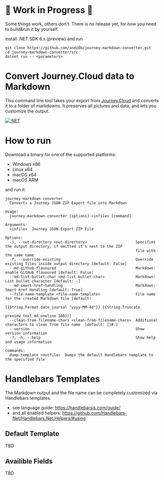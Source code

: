 # 🔴 Work in Progress 🔴

Some things work, others don't. There is no release yet, for now you need to build&run it by yourself. 

install .NET SDK 6.x (preview) and run
```
git clone https://github.com/andi0b/journey-markdown-converter.git
cd journey-markdown-converter/src
dotnet run -- <parameters>
```


# Convert Journey.Cloud data to Markdown

This command line tool takes your export from [Journey.Cloud](https://journey.cloud/) and converts it to a folder of markdowns. It preserves all pictures and data, and lets you customize the output.

[![.NET](https://github.com/andi0b/journey-markdown-converter/actions/workflows/dotnet.yml/badge.svg)](https://github.com/andi0b/journey-markdown-converter/actions/workflows/dotnet.yml)

# How to run
Download a binary for one of the supported platforms:
- Windows x86
- Linux x64
- macOS x64
- macOS ARM

and run it:
```
journey-markdown-converter
  Converts a Journey JSON ZIP Export file into Markdown

Usage:
  journey-markdown-converter [options] <infile> [command]

Arguments:
  <infile>  Journey JSON Export ZIP File

Options:
  -i, --out-directory <out-directory>                      Specifies the output directory, if omitted it's next to the ZIP
                                                           file with the same name
  -f, --override-existing                                  Override existing files inside output directory [default: False]
  --md-github-flavoured                                    Markdown: enable GitHub flavoured [default: False]
  --md-list-bullet-char <md-list-bullet-char>              Markdown: List bullet character [default: -]
  --md-smart-href-handling                                 Markdown: Smart href Handling [default: True]
  --file-name-template <file-name-template>                File name for the created Markdown file [default:
                                                           {{String.Format date_journal "yyyy-MM-dd"}} {{String.Truncate
                                                           preview_text_md_oneline 100}}]
  --clean-from-filename-chars <clean-from-filename-chars>  Additional characters to clean from file name  [default: []#.]
  --version                                                Show version information
  -?, -h, --help                                           Show help and usage information

Commands:
  dump-template <outfile>  Dumps the default Handlebars template to the specified file
```

# Handlebars Templates

The Markdown output and the file name can be completely customized via Handlebars templates.

- see language guide: https://handlebarsjs.com/guide/
- and all enabled helpers: https://github.com/Handlebars-Net/Handlebars.Net.Helpers/#using

## Default Template

TBD

## Availible Fields

TBD
